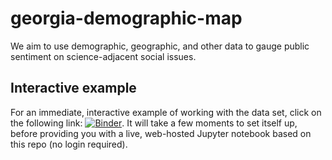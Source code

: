# georgia-demographic-map

We aim to use demographic, geographic, and other data to gauge public sentiment on science-adjacent social issues.

## Interactive example

For an immediate, interactive example of working with the data set, click on the following link: [![Binder](https://mybinder.org/badge_logo.svg)](https://mybinder.org/v2/gh/sci4ga/georgia-demographic-map/data_csv?filepath=GettingStarted/Demo1.ipynb). It will take a few moments to set itself up, before providing you with a live, web-hosted Jupyter notebook based on this repo (no login required).
